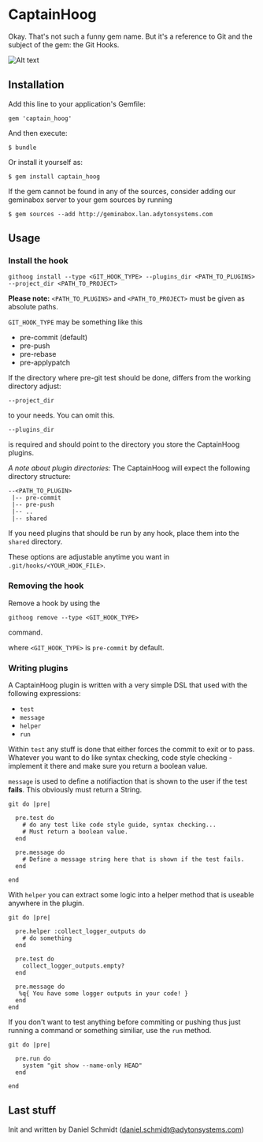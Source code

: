 # CaptainHoog

Okay. That's not such a funny gem name. But it's a reference to Git and the subject
of the gem: the Git Hooks.

![Alt text](http://dyxygd30hex7h.cloudfront.net/sites/www.prismaticart.com/files/PRISMATIC_ADAM.jpg)


## Installation

Add this line to your application's Gemfile:

    gem 'captain_hoog'

And then execute:

    $ bundle

Or install it yourself as:

    $ gem install captain_hoog
    
If the gem cannot be found in any of the sources, 
consider adding our geminabox server to your gem sources by running

    $ gem sources --add http://geminabox.lan.adytonsystems.com

## Usage

### Install the hook

```
githoog install --type <GIT_HOOK_TYPE> --plugins_dir <PATH_TO_PLUGINS> --project_dir <PATH_TO_PROJECT>
```

**Please note:**  ```<PATH_TO_PLUGINS>``` and ```<PATH_TO_PROJECT>``` must be given as absolute paths.

```GIT_HOOK_TYPE``` may be something like this

* pre-commit (default)
* pre-push
* pre-rebase
* pre-applypatch

If the directory where pre-git test should be done, differs from the working directory adjust:

```
--project_dir
```

to your needs. You can omit this.

```
--plugins_dir
```

is required and should point to the directory you store the CaptainHoog plugins.

_A note about plugin directories:_ The CaptainHoog will expect the following directory structure:

```
--<PATH_TO_PLUGIN>
 |-- pre-commit
 |-- pre-push
 |-- ..
 |-- shared
```

If you need plugins that should be run by any hook, place them into the ```shared``` directory. 

These options are adjustable anytime you want in ```.git/hooks/<YOUR_HOOK_FILE>```.

### Removing the hook

Remove a hook by using the

```
githoog remove --type <GIT_HOOK_TYPE>
```

command.

where ```<GIT_HOOK_TYPE>``` is ```pre-commit``` by default.

### Writing plugins

A CaptainHoog plugin is written with a very simple DSL that used with the following expressions:

* ```test```
* ```message```
* ```helper```
* ```run```

Within ```test``` any stuff is done that either forces the commit to exit or
to pass. Whatever you want to do like syntax checking, code style checking -
implement it there and make sure you return a boolean value.

```message``` is used to define a notifiaction that is shown to the user if
the test **fails**. This obviously must return a String.  

```
git do |pre|

  pre.test do
    # do any test like code style guide, syntax checking...
    # Must return a boolean value.
  end

  pre.message do
    # Define a message string here that is shown if the test fails.
  end

end  
```

With ```helper``` you can extract some logic into a helper method that is useable anywhere
in the plugin.

```
git do |pre|

  pre.helper :collect_logger_outputs do
    # do something
  end

  pre.test do
    collect_logger_outputs.empty?
  end

  pre.message do
   %q{ You have some logger outputs in your code! }
  end
end
```

If you don't want to test anything before commiting or pushing thus just running
a command or something similiar, use the ```run``` method.

```
git do |pre|

  pre.run do
    system "git show --name-only HEAD"
  end

end

```

## Last stuff

Init and written by Daniel Schmidt (daniel.schmidt@adytonsystems.com)
